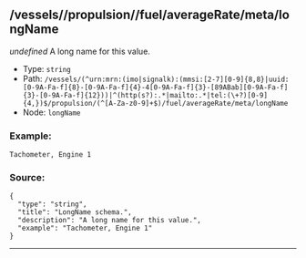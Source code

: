 ## /vessels/<RegExp>/propulsion/<RegExp>/fuel/averageRate/meta/longName

*undefined*
A long name for this value.

* Type: `string`
* Path: `/vessels/(^urn:mrn:(imo|signalk):(mmsi:[2-7][0-9]{8,8}|uuid:[0-9A-Fa-f]{8}-[0-9A-Fa-f]{4}-4[0-9A-Fa-f]{3}-[89ABab][0-9A-Fa-f]{3}-[0-9A-Fa-f]{12}))|^(http(s?):.*|mailto:.*|tel:(\+?)[0-9]{4,})$/propulsion/(^[A-Za-z0-9]+$)/fuel/averageRate/meta/longName`
* Node: `longName`

### Example:
```
Tachometer, Engine 1
```

### Source:
```
{
  "type": "string",
  "title": "LongName schema.",
  "description": "A long name for this value.",
  "example": "Tachometer, Engine 1"
}
```

---
